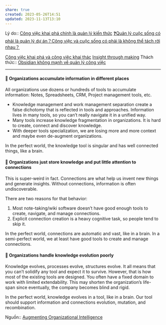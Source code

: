 ```yaml
---
share: true
created: 2023-05-26T14:51
updated: 2023-11-13T13:10
---
```

Lý do:: [Công việc khai phá chính là quản lý kiến thức](../C%C3%B4ng%20vi%E1%BB%87c/C%C3%B4ng%20vi%E1%BB%87c%20khai%20ph%C3%A1%20ch%C3%ADnh%20l%C3%A0%20qu%E1%BA%A3n%20l%C3%BD%20ki%E1%BA%BFn%20th%E1%BB%A9c.md) 
[❓Quản lý cuộc sống có phải là quản lý dự án？Công việc và cuộc sống có phải là không thể tách rời nhau？](../C%C3%B4ng%20vi%E1%BB%87c/%E2%9D%93Qu%E1%BA%A3n%20l%C3%BD%20cu%E1%BB%99c%20s%E1%BB%91ng%20c%C3%B3%20ph%E1%BA%A3i%20l%C3%A0%20qu%E1%BA%A3n%20l%C3%BD%20d%E1%BB%B1%20%C3%A1n%EF%BC%9FC%C3%B4ng%20vi%E1%BB%87c%20v%C3%A0%20cu%E1%BB%99c%20s%E1%BB%91ng%20c%C3%B3%20ph%E1%BA%A3i%20l%C3%A0%20kh%C3%B4ng%20th%E1%BB%83%20t%C3%A1ch%20r%E1%BB%9Di%20nhau%EF%BC%9F.md)

[Công việc khai phá và công việc khai thác](../C%C3%B4ng%20vi%E1%BB%87c/C%C3%B4ng%20vi%E1%BB%87c%20khai%20ph%C3%A1%20v%C3%A0%20c%C3%B4ng%20vi%E1%BB%87c%20khai%20th%C3%A1c.md)
[Insight through making](../C%C3%B4ng%20vi%E1%BB%87c/Insight%20through%20making.md) 
Thách thức:: [Obsidian không mạnh về quản lý công việc](../../../%E2%9A%94%EF%B8%8F%20H%C6%B0%E1%BB%9Bng%20d%E1%BA%ABn%20Obsidian%20v%C3%A0%20Git/%F0%9F%92%8E%20Gi%E1%BB%9Bi%20thi%E1%BB%87u%20v%E1%BB%81%20Obsidian/M%C3%B4%20t%E1%BA%A3%20v%E1%BB%81%20Obsidian/%C4%90i%E1%BB%83m%20y%E1%BA%BFu%20c%E1%BB%A7a%20Obsidian/Obsidian%20kh%C3%B4ng%20m%E1%BA%A1nh%20v%E1%BB%81%20qu%E1%BA%A3n%20l%C3%BD%20c%C3%B4ng%20vi%E1%BB%87c.md)

---
#### 🚨 Organizations accumulate information in different places

All organizations use dozens or hundreds of tools to accumulate information: Notes, Spreadsheets, CRM, Project management tools, etc.

- Knowledge management and work management separation create a false dichotomy that is reflected in tools and approaches. Information lives in many tools, so you can’t really navigate it in a unified way.
- Many tools increase knowledge fragmentation in organizations. It is hard to create, connect and discover knowledge.
- With deeper tools specialization, we are losing more and more context and maybe even de-augment organizations.

In the perfect world, the knowledge tool is singular and has well connected things, like a brain.

#### 🚨 Organizations just store knowledge and put little attention to connections

This is super-weird in fact. Connections are what help us invent new things and generate insights. Without connections, information is often undiscoverable.

There are two reasons for that behavior:

1. Most note-taking/wiki software doesn’t have good enough tools to create, navigate, and manage connections.
2. Explicit connection creation is a heavy cognitive task, so people tend to skip it.

In the perfect world, connections are automatic and vast, like in a brain. In a semi-perfect world, we at least have good tools to create and manage connections.

#### 🚨 Organizations handle knowledge evolution poorly

Knowledge evolves, processes evolve, structures evolve. It all means that you can’t solidify any tool and expect it to survive. However, that is how most of the existing tools are designed. You often have a fixed domain to work with limited extendability. This may shorten the organization’s life-span since eventually, the company becomes blind and rigid.

In the perfect world, knowledge evolves in a tool, like in a brain. Our tool should support information and connections evolution, mutation, and recombination.

Nguồn:: [Augmenting Organizational Intelligence](https://fibery.io/blog/augmenting-organizational-intelligence/)

